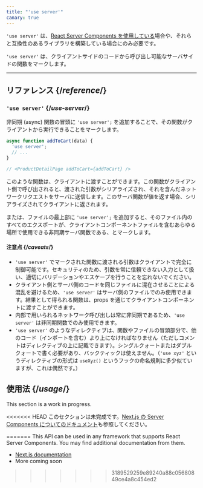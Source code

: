 ```yaml
---
title: "'use server'"
canary: true
---
```


<Canary>

`'use server'` は、[React Server Components を使用している](/learn/start-a-new-react-project#bleeding-edge-react-frameworks)場合や、それらと互換性のあるライブラリを構築している場合にのみ必要です。

</Canary>


<Intro>

`'use server'` は、クライアントサイドのコードから呼び出し可能なサーバサイドの関数をマークします。

</Intro>

<InlineToc />

---

## リファレンス {/*reference*/}

### `'use server'` {/*use-server*/}

非同期 (async) 関数の冒頭に `'use server';` を追加することで、その関数がクライアントから実行できることをマークします。

```js
async function addToCart(data) {
  'use server';
  // ...
}

// <ProductDetailPage addToCart={addToCart} />
```

このような関数は、クライアントに渡すことができます。この関数がクライアント側で呼び出されると、渡された引数がシリアライズされ、それを含んだネットワークリクエストをサーバに送信します。このサーバ関数が値を返す場合、シリアライズされてクライアントに返されます。

または、ファイルの最上部に `'use server';` を追加すると、そのファイル内のすべてのエクスポートが、クライアントコンポーネントファイルを含むあらゆる場所で使用できる非同期サーバ関数である、とマークします。

#### 注意点 {/*caveats*/}

* `'use server'` でマークされた関数に渡される引数はクライアントで完全に制御可能です。セキュリティのため、引数を常に信頼できない入力として扱い、適切にバリデーションやエスケープを行うことを忘れないでください。
* クライアント側とサーバ側のコードを同じファイルに混在させることによる混乱を避けるため、`'use server'` はサーバ側のファイルでのみ使用できます。結果として得られる関数は、props を通じてクライアントコンポーネントに渡すことができます。
* 内部で用いられるネットワーク呼び出しは常に非同期であるため、`'use server'` は非同期関数でのみ使用できます。
* `'use server'` のようなディレクティブは、関数やファイルの冒頭部分で、他のコード（インポートを含む）より上になければなりません（ただしコメントはディレクティブの上に記載できます）。シングルクォートまたはダブルクォートで書く必要があり、バックティックは使えません。（`'use xyz'` というディレクティブの形式は `useXyz()` というフックの命名規則に多少似ていますが、これは偶然です。）

## 使用法 {/*usage*/}

<Wip>
This section is a work in progress. 

<<<<<<< HEAD
このセクションは未完成です。[Next.js の Server Components についてのドキュメント](https://beta.nextjs.org/docs/rendering/server-and-client-components)も参照してください。

=======
This API can be used in any framework that supports React Server Components. You may find additional documentation from them.
* [Next.js documentation](https://nextjs.org/docs/getting-started/react-essentials)
* More coming soon
>>>>>>> 3189529259e89240a88c05680849ce4a8c454ed2
</Wip>